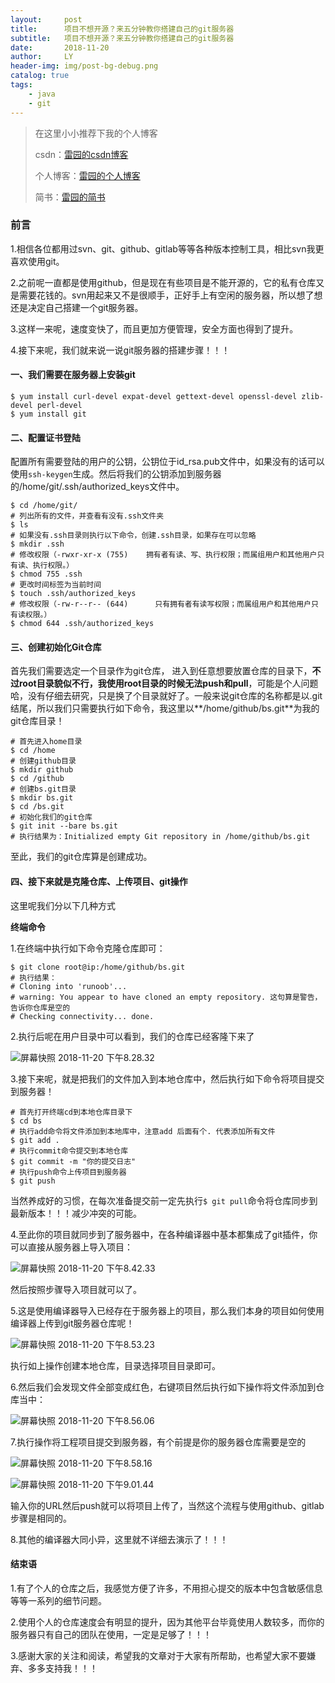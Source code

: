 ```yaml
---
layout:     post
title:      项目不想开源？来五分钟教你搭建自己的git服务器
subtitle:   项目不想开源？来五分钟教你搭建自己的git服务器
date:       2018-11-20
author:     LY
header-img: img/post-bg-debug.png
catalog: true
tags:
    - java
    - git
---
```


> 在这里小小推荐下我的个人博客
>
> csdn：[雷园的csdn博客](https://blog.csdn.net/leiyuan2580)
>
> 个人博客：[雷园的个人博客](https://imlcl.store)
>
> 简书：[雷园的简书](https://www.jianshu.com/u/016322e40e1f)

### 前言

1.相信各位都用过svn、git、github、gitlab等等各种版本控制工具，相比svn我更喜欢使用git。

2.之前呢一直都是使用github，但是现在有些项目是不能开源的，它的私有仓库又是需要花钱的。svn用起来又不是很顺手，正好手上有空闲的服务器，所以想了想还是决定自己搭建一个git服务器。

3.这样一来呢，速度变快了，而且更加方便管理，安全方面也得到了提升。

4.接下来呢，我们就来说一说git服务器的搭建步骤！！！

#### 一、我们需要在服务器上安装git

```shell
$ yum install curl-devel expat-devel gettext-devel openssl-devel zlib-devel perl-devel
$ yum install git
```

#### 二、配置证书登陆

配置所有需要登陆的用户的公钥，公钥位于id_rsa.pub文件中，如果没有的话可以使用`ssh-keygen`生成。然后将我们的公钥添加到服务器的/home/git/.ssh/authorized_keys文件中。

```shell
$ cd /home/git/
# 列出所有的文件，并查看有没有.ssh文件夹
$ ls
# 如果没有.ssh目录则执行以下命令，创建.ssh目录，如果存在可以忽略
$ mkdir .ssh
# 修改权限（-rwxr-xr-x (755)    拥有者有读、写、执行权限；而属组用户和其他用户只有读、执行权限。）
$ chmod 755 .ssh
# 更改时间标签为当前时间
$ touch .ssh/authorized_keys
# 修改权限（-rw-r--r-- (644)      只有拥有者有读写权限；而属组用户和其他用户只有读权限。）
$ chmod 644 .ssh/authorized_keys
```

#### 三、创建初始化Git仓库

首先我们需要选定一个目录作为git仓库， 进入到任意想要放置仓库的目录下，**不过root目录貌似不行，我使用root目录的时候无法push和pull**，可能是个人问题哈，没有仔细去研究，只是换了个目录就好了。一般来说git仓库的名称都是以.git结尾，所以我们只需要执行如下命令，我这里以**/home/github/bs.git**为我的git仓库目录！

```shell
# 首先进入home目录
$ cd /home
# 创建github目录
$ mkdir github
$ cd /github
# 创建bs.git目录
$ mkdir bs.git
$ cd /bs.git
# 初始化我们的git仓库
$ git init --bare bs.git
# 执行结果为：Initialized empty Git repository in /home/github/bs.git
```

至此，我们的git仓库算是创建成功。

#### 四、接下来就是克隆仓库、上传项目、git操作

这里呢我们分以下几种方式

**终端命令**

1.在终端中执行如下命令克隆仓库即可：

```shell
$ git clone root@ip:/home/github/bs.git
# 执行结果：
# Cloning into 'runoob'...
# warning: You appear to have cloned an empty repository. 这句算是警告，告诉你仓库是空的
# Checking connectivity... done.
```

2.执行后呢在用户目录中可以看到，我们的仓库已经客隆下来了

![屏幕快照 2018-11-20 下午8.28.32](https://ws2.sinaimg.cn/large/006tNbRwly1fxeswr4agfj30h605t0tr.jpg)

3.接下来呢，就是把我们的文件加入到本地仓库中，然后执行如下命令将项目提交到服务器！

```shell
# 首先打开终端cd到本地仓库目录下
$ cd bs
# 执行add命令将文件添加到本地库中，注意add 后面有个. 代表添加所有文件
$ git add .
# 执行commit命令提交到本地仓库
$ git commit -m "你的提交日志"
# 执行push命令上传项目到服务器
$ git push
```

当然养成好的习惯，在每次准备提交前一定先执行`$ git pull`命令将仓库同步到最新版本！！！减少冲突的可能。

4.至此你的项目就同步到了服务器中，在各种编译器中基本都集成了git插件，你可以直接从服务器上导入项目：

![屏幕快照 2018-11-20 下午8.42.33](https://ws3.sinaimg.cn/large/006tNbRwly1fxethiy0d7j321q0sg1h8.jpg)

然后按照步骤导入项目就可以了。

5.这是使用编译器导入已经存在于服务器上的项目，那么我们本身的项目如何使用编译器上传到git服务器仓库呢！

![屏幕快照 2018-11-20 下午8.53.23](https://ws1.sinaimg.cn/large/006tNbRwly1fxetm2au9ij31400oax1t.jpg)

执行如上操作创建本地仓库，目录选择项目目录即可。

6.然后我们会发现文件全部变成红色，右键项目然后执行如下操作将文件添加到仓库当中：

![屏幕快照 2018-11-20 下午8.56.06](https://ws4.sinaimg.cn/large/006tNbRwly1fxetoeqtz2j30z80i0ah6.jpg)

7.执行操作将工程项目提交到服务器，有个前提是你的服务器仓库需要是空的

![屏幕快照 2018-11-20 下午8.58.16](https://ws2.sinaimg.cn/large/006tNbRwly1fxetsmcz3jj30zg0u0nch.jpg)

![屏幕快照 2018-11-20 下午9.01.44](https://ws2.sinaimg.cn/large/006tNbRwly1fxetua6zjrj30yu0to0yq.jpg)

输入你的URL然后push就可以将项目上传了，当然这个流程与使用github、gitlab步骤是相同的。

8.其他的编译器大同小异，这里就不详细去演示了！！！

#### 结束语

1.有了个人的仓库之后，我感觉方便了许多，不用担心提交的版本中包含敏感信息等等一系列的细节问题。

2.使用个人的仓库速度会有明显的提升，因为其他平台毕竟使用人数较多，而你的服务器只有自己的团队在使用，一定是足够了！！！

3.感谢大家的关注和阅读，希望我的文章对于大家有所帮助，也希望大家不要嫌弃、多多支持我！！！

